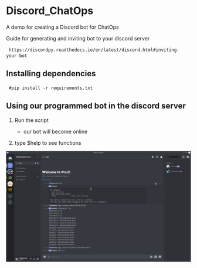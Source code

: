 # Discord_ChatOps

 A demo for creating a Discord bot for ChatOps
 
 Guide for generating and inviting bot to your discord server
 
     https://discordpy.readthedocs.io/en/latest/discord.html#inviting-your-bot
     
     
 ## Installing dependencies
 
     #pip install -r requirements.txt
     
 ## Using our programmed bot in the discord server
 
 1. Run the script
    - our bot will become online
    
 2. type $help to see functions
 
 ![](bot_demo.png)
     
 
     
 
